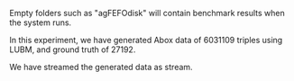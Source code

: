 Empty folders such as "agFEFOdisk" will contain benchmark results when the system runs.

In this experiment, we have generated Abox data of 6031109 triples using LUBM, and ground truth of 27192.

We have streamed the generated data as stream. 
